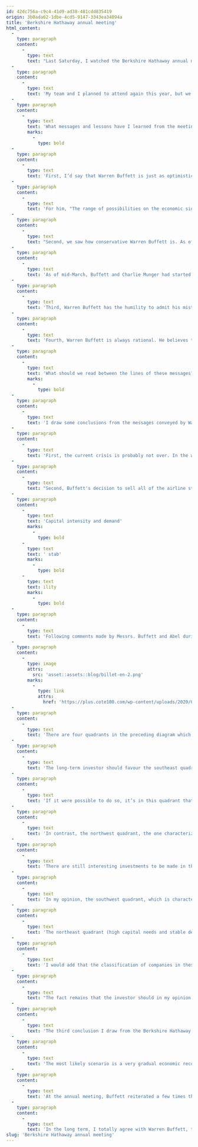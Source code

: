 ```yaml
---
id: 42dc756a-c9c4-41d9-ad38-481cdd835419
origin: 3b0ada62-1dbe-4cd5-9147-3343ea34094a
title: 'Berkshire Hathaway annual meeting'
html_content:
  -
    type: paragraph
    content:
      -
        type: text
        text: "Last Saturday, I watched the Berkshire Hathaway annual meeting. Due to the pandemic, it was broadcast exclusively by video for the first time in the company’s history. Warren Buffett made a presentation of about two hours with the help of a few slides (a first!). Then he and Greg Abel, the company's vice president in charge of all of the company's non-insurance activities, answered many questions from the public that were selected by three journalists who’ve followed the company for many years. The assembly lasted approximately four and a half hours and the two colleagues were installed on a podium in the Omaha Civic Auditorium, where the assembly should have taken place in front of more than 18,000 people from all over the United States and many countries of the world. Charlie Munger, long-time partner of Warren Buffett and now 96, was unfortunately unable to attend, as the risk of traveling from California to Omaha was too great in the context of the pandemic."
  -
    type: paragraph
    content:
      -
        type: text
        text: 'My team and I planned to attend again this year, but we were obviously forced to change our plans when the coronavirus hit. I hope it’ll be on for next year!'
  -
    type: paragraph
    content:
      -
        type: text
        text: 'What messages and lessons have I learned from the meeting?'
        marks:
          -
            type: bold
  -
    type: paragraph
    content:
      -
        type: text
        text: 'First, I’d say that Warren Buffett is just as optimistic as before the crisis about the enrichment and development potential of the United States over the next many years. According to him, "never bet against America". That said, while he remains very optimistic in the long term, he believes the short- and medium-term prospects are very uncertain due to the pandemic and its future impact on the economy.'
  -
    type: paragraph
    content:
      -
        type: text
        text: 'For him, "The range of possibilities on the economic side is still very wide", which calls for caution. He compares the current crisis to that of 2008-2009 as follows: “In 2008 and ''09, our economic train went off the tracks. This time, we just pulled the train off the tracks and put it on a siding."'
  -
    type: paragraph
    content:
      -
        type: text
        text: "Second, we saw how conservative Warren Buffett is. As of March 31, the company had approximately $137.3 billion in cash, which represents almost 30% of the company's market capitalization. Despite falling markets during the quarter, Buffett was not very active in buying stocks. Net purchases for the quarter amounted to only $1.9 billion, an insignificant amount when you consider its cash and investment portfolio is worth more than $180 billion. I was also surprised to find that the company was not very active in buying back its own shares, having bought for only $1.74 billion, even if its stock had fallen more than 30% in the first quarter."
  -
    type: paragraph
    content:
      -
        type: text
        text: 'As of mid-March, Buffett and Charlie Munger had started to receive a few calls from companies seeking funding. These first calls didn’t lead to transactions because, according to Buffett, the size of these financings was not large enough and the companies that wanted them were not of the quality sought by Messrs. Buffett and Munger. They were expecting other similar calls, but then the Federal Reserve began to vigorously inject liquidity into the credit market. From that moment, the Berkshire Hathaway phone stopped ringing. Buffett said this could change in the future.'
  -
    type: paragraph
    content:
      -
        type: text
        text: 'Third, Warren Buffett has the humility to admit his mistakes and change his tune as the situation evolves and facts change. This is precisely what was done in recent weeks by selling all of the shares that Berkshire Hathaway owned in the four largest American airlines (Delta Airlines, American Airlines, United Airlines and Southwest Airlines).'
  -
    type: paragraph
    content:
      -
        type: text
        text: 'Fourth, Warren Buffett is always rational. He believes that it’s impossible to predict how the current pandemic will develop, both in terms of health and its future impact on the economy. Although it has tightened somewhat over the past few weeks, he believes that the range of possible scenarios is still vast, which significantly complicates the valuation of companies.'
  -
    type: paragraph
    content:
      -
        type: text
        text: 'What should we read between the lines of these messages?'
        marks:
          -
            type: bold
  -
    type: paragraph
    content:
      -
        type: text
        text: 'I draw some conclusions from the messages conveyed by Warren Buffett at this annual meeting.'
  -
    type: paragraph
    content:
      -
        type: text
        text: 'First, the current crisis is probably not over. In the worst-case scenario, it could stretch for many months, which would have a major negative impact on the US and global economies. Buffett manages Berkshire Hathaway for the long term and above all he wants to protect himself from the worst possible scenarios. Having $137.3 billion in cash may seem ultra-conservative, but it makes perfect sense when you remember that the company is primarily an insurance company and that it could at any time be called upon to pay a substantial amount in claims. This is even more important when you remember that many investors have been shareholders in the company for many, many years and that the Berkshire stock is in many cases a substantial proportion of their pension funds.'
  -
    type: paragraph
    content:
      -
        type: text
        text: "Second, Buffett's decision to sell all of the airline stocks confirms at least one thing: the current crisis will hit some industries much harder than others. The environment for the next few years will change dramatically for many companies in the tourism and group entertainment industries."
  -
    type: paragraph
    content:
      -
        type: text
        text: 'Capital intensity and demand'
        marks:
          -
            type: bold
      -
        type: text
        text: ' stab'
        marks:
          -
            type: bold
      -
        type: text
        text: ility
        marks:
          -
            type: bold
  -
    type: paragraph
    content:
      -
        type: text
        text: 'Following comments made by Messrs. Buffett and Abel during the meeting, here’s how I visualize the universe of companies in which an investor can invest:'
  -
    type: paragraph
    content:
      -
        type: image
        attrs:
          src: 'asset::assets::blog/billet-en-2.png'
        marks:
          -
            type: link
            attrs:
              href: 'https://plus.cote100.com/wp-content/uploads/2020/05/billet-en-2.png'
  -
    type: paragraph
    content:
      -
        type: text
        text: 'There are four quadrants in the preceding diagram which are divided according to two criteria: vertically, the capital intensity and, horizontally, demand stability (or cyclicity).'
  -
    type: paragraph
    content:
      -
        type: text
        text: 'The long-term investor should favour the southeast quadrant, where businesses require little capital and where demand is relatively stable, hardly affected by economic cycles. As Warren Buffett said at the annual meeting, this is where we find the most beautiful companies and incidentally, it’s in this quadrant that the American companies of greatest value are found, the FAANG: Facebook, Apple, Amazon, Netflix and Google (now called Alphabet). We could add Microsoft to this select group. Collectively, these six companies are worth almost $5.5 trillion (1 trillion being 1,000 billion), or close to 23% of the total $24.1 trillion capitalization of the 500 companies in the S&P 500. For Buffett, it isn’t necessarily a surprise that these companies are worth so much since they can grow in gigantic markets without having to invest significant sums of capital and while the demand for their products and services remains relatively stable, whatever the economic conditions.'
  -
    type: paragraph
    content:
      -
        type: text
        text: 'If it were possible to do so, it’s in this quadrant that an investor would like to concentrate stock market investments. However, I note that we hold several securities in our managed portfolios that I’d place precisely in this quadrant. I invite you to try placing your portfolio companies in the appropriate quadrants.'
  -
    type: paragraph
    content:
      -
        type: text
        text: 'In contrast, the northwest quadrant, the one characterized by high capital intensity and low demand stability, is the one that an investor should try to avoid as much as possible. It’s precisely in this quadrant where we find the companies that have been hardest hit by the pandemic: airlines, hotel chains, oil producers, cruise companies. Buffett admitted he made a mistake by investing $7-8 billion in the four largest American airlines; they’re all part of this quadrant.'
  -
    type: paragraph
    content:
      -
        type: text
        text: 'There are still interesting investments to be made in the other two quadrants, although they are generally less attractive than those in the southeast quadrant.'
  -
    type: paragraph
    content:
      -
        type: text
        text: 'In my opinion, the southwest quadrant, which is characterized by relatively low capital intensity and rather unstable demand, includes banks and retailers, for example. Overall, these companies will be affected by the coronavirus crisis, but most of their business models will allow them to adjust. There are good investments to be made in this quadrant, but I’d emphasize the importance of choosing companies whose business model is protected by high barriers to entry.'
  -
    type: paragraph
    content:
      -
        type: text
        text: 'The northeast quadrant (high capital needs and stable demand) also has attractive investments, but again less attractive than those in the southeast quadrant. This is where we find public utilities and rail carriers (BNSF) for example. In this segment, high capital requirements often provide high barriers to entry for well-established businesses. It’s in this quadrant where the BNSF and Berkshire Hathaway Energy divisions would be found.'
  -
    type: paragraph
    content:
      -
        type: text
        text: 'I would add that the classification of companies in these four quadrants is not precise. As in everything, there are degrees, shades of gray. We could, for example, place certain companies straddling the line separating two quadrants.'
  -
    type: paragraph
    content:
      -
        type: text
        text: "The fact remains that the investor should in my opinion try to eliminate the companies that are in the northwest quadrant from its portfolio and favour as much as possible those in the southeast quadrant. This is precisely what Buffett did by selling Berkshire's investments in airlines."
  -
    type: paragraph
    content:
      -
        type: text
        text: 'The third conclusion I draw from the Berkshire Hathaway annual meeting is that investors will need to be patient in the months to come. While a rapid economic recovery is possible, it’s unlikely. I believe Mr. Buffett is preparing for a long period of economic hardship that could eventually lead to attractive investment opportunities for Berkshire Hathaway.'
  -
    type: paragraph
    content:
      -
        type: text
        text: 'The most likely scenario is a very gradual economic recovery until a vaccine is developed, produced and distributed worldwide, which could well take a year or more. In the meantime, I believe we’ll have to be patient and keep the best quality companies in our portfolio, be more intransigent towards the least well-positioned companies (northwest quadrant) and be very selective in our new investments, in particular in terms of the valuation that we will be willing topay for the securities of these companies.'
  -
    type: paragraph
    content:
      -
        type: text
        text: 'At the annual meeting, Buffett reiterated a few times that "you should never bet against America" But he added the big warning: "You can bet on America but be careful on how you bet."'
  -
    type: paragraph
    content:
      -
        type: text
        text: 'In the long term, I totally agree with Warren Buffett, the growth outlook for the United States remains very favourable (as well as for Canada) and stocks are probably the best investment to make. But even if we continue to favour securities for the long term, prudence and selection are even more important in the current context.'
slug: 'Berkshire Hathaway annual meeting'
---
```

